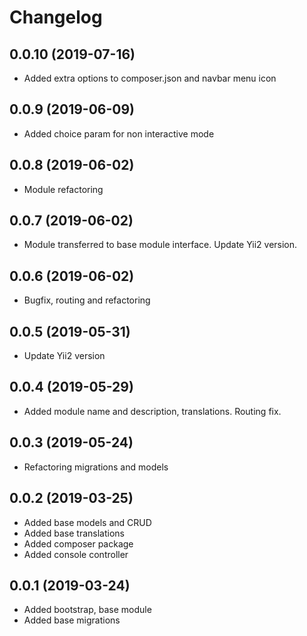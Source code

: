 Changelog
=========

## 0.0.10 (2019-07-16)
 * Added extra options to composer.json and navbar menu icon

## 0.0.9 (2019-06-09)
 * Added choice param for non interactive mode

## 0.0.8 (2019-06-02)
 * Module refactoring
 
## 0.0.7 (2019-06-02)
 * Module transferred to base module interface. Update Yii2 version.

## 0.0.6 (2019-06-02)
 * Bugfix, routing and refactoring
 
## 0.0.5 (2019-05-31)
 * Update Yii2 version

## 0.0.4 (2019-05-29)
 * Added module name and description, translations. Routing fix.
 
## 0.0.3 (2019-05-24)
 * Refactoring migrations and models
 
## 0.0.2 (2019-03-25)
 * Added base models and CRUD
 * Added base translations
 * Added composer package
 * Added console controller
 
## 0.0.1 (2019-03-24)
 * Added bootstrap, base module
 * Added base migrations